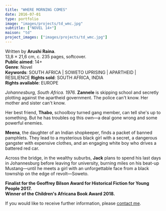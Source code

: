 ```yaml
---
title: "WHERE MORNING COMES"
date: 2016-07-01
type: portfolio
image: "images/projects/td_wmc.jpg"
subtitle: ["NOVEL 14+"]
maison: "td"
project_images: ["images/projects/td_wmc.jpg"]
---
```


Written by **Arushi Raina**.   
13,8 × 21,6 cm, c. 235 pages, softcover.   
**Public aimed**: 14+   
**Genre**: Novel      
**Keywords**: SOUTH AFRICA | SOWETO UPRISING | APARTHEID | RESILIENCE 
**Rights sold**: SOUTH AFRICA, INDIA    
**Rights available**: EUROPE    
 
 

*Johannesburg, South Africa. 1976.*
**Zannele** is skipping school and secretly plotting against the apartheid government.
The police can't know. Her mother and sister can't know.

Her best friend, **Thabo**, schoolboy turned gang member, can tell she's up to something.
But he has troubles og this own—a deal gone wrong and some powerful enemies.

**Meena**, the daughter of an Indian shopkeeper, finds a packet of banned pamphlets.
They lead to a mysterious black girl with a secret, a dangerous gangster with expensive clothes,
and an engaging white boy who drives a battered red car.

Across the bridge, in the wealthy suburbs, **Jack** plans to spend his last days in Johannesburg 
before leaving for university, burning miles on his beat-up Mustang—until he meets a girl
with an unforgettable face from a black township on the edge of revolt—Soweto.



**Finalist for the Geoffrey Bilson Award for Historical Fiction for Young People 2017.**   
**Winner of the Children's Africana Book Award 2018.**   




If you would like to receive further information, please [contact me](mailto:melanie.guillaumin.edition@gmail.com).


